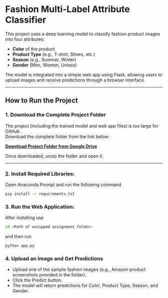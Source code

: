 # Fashion Multi-Label Attribute Classifier

This project uses a deep learning model to classify fashion product images into four attributes:
- **Color** of the product
- **Product Type** (e.g., T-shirt, Shoes, etc.)
- **Season** (e.g., Summer, Winter)
- **Gender** (Men, Women, Unisex)

The model is integrated into a simple web app using Flask, allowing users to upload images and receive predictions through a browser interface.

---

## How to Run the Project

### 1. Download the Complete Project Folder

The project (including the trained model and web app files) is too large for GitHub.  
Download the complete folder from the link below:

 **[Download Project Folder from Google Drive](https://drive.google.com/drive/folders/1ETmpZWLQIq4AJuJwXRj6VuH5vxRxwqQR?usp=sharing)**

Once downloaded, unzip the folder and open it.

---

### 2. Install Required Libraries:

Open Anaconda Prompt and run the following command
```bash
pip install -r requirements.txt
```
### 3. Run the Web Application:
After installing use
``` bash
cd <Path of unzipped assignment folder>
```
and then run
```bash
python app.py
```
### 4. Upload an Image and Get Predictions
* Upload one of the sample fashion images (e.g., Amazon product screenshots provided in the folder).
* Click the Predict button.
* The model will return predictions for Color, Product Type, Season, and Gender.
 


